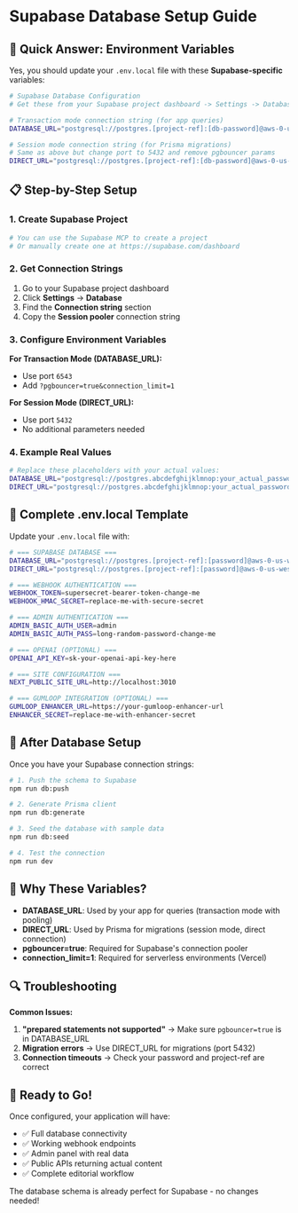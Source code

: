 # Supabase Database Setup Guide

## 🎯 Quick Answer: Environment Variables

Yes, you should update your `.env.local` file with these **Supabase-specific** variables:

```bash
# Supabase Database Configuration
# Get these from your Supabase project dashboard -> Settings -> Database

# Transaction mode connection string (for app queries)
DATABASE_URL="postgresql://postgres.[project-ref]:[db-password]@aws-0-us-west-1.pooler.supabase.com:6543/postgres?pgbouncer=true&connection_limit=1"

# Session mode connection string (for Prisma migrations) 
# Same as above but change port to 5432 and remove pgbouncer params
DIRECT_URL="postgresql://postgres.[project-ref]:[db-password]@aws-0-us-west-1.pooler.supabase.com:5432/postgres"
```

## 📋 Step-by-Step Setup

### 1. Create Supabase Project
```bash
# You can use the Supabase MCP to create a project
# Or manually create one at https://supabase.com/dashboard
```

### 2. Get Connection Strings
1. Go to your Supabase project dashboard
2. Click **Settings** → **Database**
3. Find the **Connection string** section
4. Copy the **Session pooler** connection string

### 3. Configure Environment Variables

**For Transaction Mode (DATABASE_URL):**
- Use port `6543` 
- Add `?pgbouncer=true&connection_limit=1`

**For Session Mode (DIRECT_URL):**
- Use port `5432`
- No additional parameters needed

### 4. Example Real Values
```bash
# Replace these placeholders with your actual values:
DATABASE_URL="postgresql://postgres.abcdefghijklmnop:your_actual_password@aws-0-us-west-1.pooler.supabase.com:6543/postgres?pgbouncer=true&connection_limit=1"
DIRECT_URL="postgresql://postgres.abcdefghijklmnop:your_actual_password@aws-0-us-west-1.pooler.supabase.com:5432/postgres"
```

## 🔧 Complete .env.local Template

Update your `.env.local` file with:

```bash
# === SUPABASE DATABASE ===
DATABASE_URL="postgresql://postgres.[project-ref]:[password]@aws-0-us-west-1.pooler.supabase.com:6543/postgres?pgbouncer=true&connection_limit=1"
DIRECT_URL="postgresql://postgres.[project-ref]:[password]@aws-0-us-west-1.pooler.supabase.com:5432/postgres"

# === WEBHOOK AUTHENTICATION ===
WEBHOOK_TOKEN=supersecret-bearer-token-change-me
WEBHOOK_HMAC_SECRET=replace-me-with-secure-secret

# === ADMIN AUTHENTICATION ===
ADMIN_BASIC_AUTH_USER=admin
ADMIN_BASIC_AUTH_PASS=long-random-password-change-me

# === OPENAI (OPTIONAL) ===
OPENAI_API_KEY=sk-your-openai-api-key-here

# === SITE CONFIGURATION ===
NEXT_PUBLIC_SITE_URL=http://localhost:3010

# === GUMLOOP INTEGRATION (OPTIONAL) ===
GUMLOOP_ENHANCER_URL=https://your-gumloop-enhancer-url
ENHANCER_SECRET=replace-me-with-enhancer-secret
```

## 🚀 After Database Setup

Once you have your Supabase connection strings:

```bash
# 1. Push the schema to Supabase
npm run db:push

# 2. Generate Prisma client
npm run db:generate

# 3. Seed the database with sample data
npm run db:seed

# 4. Test the connection
npm run dev
```

## 🎯 Why These Variables?

- **DATABASE_URL**: Used by your app for queries (transaction mode with pooling)
- **DIRECT_URL**: Used by Prisma for migrations (session mode, direct connection)
- **pgbouncer=true**: Required for Supabase's connection pooler
- **connection_limit=1**: Required for serverless environments (Vercel)

## 🔍 Troubleshooting

**Common Issues:**
1. **"prepared statements not supported"** → Make sure `pgbouncer=true` is in DATABASE_URL
2. **Migration errors** → Use DIRECT_URL for migrations (port 5432)
3. **Connection timeouts** → Check your password and project-ref are correct

## 🎉 Ready to Go!

Once configured, your application will have:
- ✅ Full database connectivity
- ✅ Working webhook endpoints  
- ✅ Admin panel with real data
- ✅ Public APIs returning actual content
- ✅ Complete editorial workflow

The database schema is already perfect for Supabase - no changes needed!
